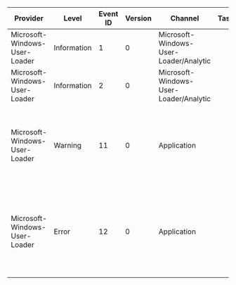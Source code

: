 Provider                       |  Level        |  Event ID  |  Version  |  Channel                                 |  Task  |  Opcode  |  Keyword                        |  Message
-------------------------------|---------------|------------|-----------|------------------------------------------|--------|----------|---------------------------------|-----------------------------------------------------------------------------------------------------------------------------------------------------------------------------------------------------------------------------------------------------------
Microsoft-Windows-User-Loader  |  Information  |  1         |  0        |  Microsoft-Windows-User-Loader/Analytic  |        |          |  Deprecated dlls                |  Deprecated module {FileName}.
Microsoft-Windows-User-Loader  |  Information  |  2         |  0        |  Microsoft-Windows-User-Loader/Analytic  |        |          |  Fatal user callback exception  |  Process {ProcessFileNamePath} encountered a fatal user callback exception.
Microsoft-Windows-User-Loader  |  Warning      |  11        |  0        |  Application                             |        |          |                                 |  Loading dependency {CurDirDllPath} from the current directory was not allowed when attempted by {ProcessImagePath}. Another DLL was found: {FoundDllPath}. For more information, see http://go.microsoft.com/fwlink/?LinkId=718136.
Microsoft-Windows-User-Loader  |  Error        |  12        |  0        |  Application                             |        |          |                                 |  Loading dependency {CurDirDllPath} from the current directory was not allowed when attempted by {ProcessImagePath}. No other DLL was found and the dependency resolution failed. For more information, see http://go.microsoft.com/fwlink/?LinkId=718136.